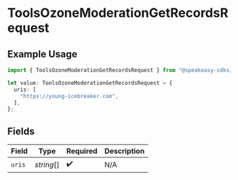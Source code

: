 # ToolsOzoneModerationGetRecordsRequest

## Example Usage

```typescript
import { ToolsOzoneModerationGetRecordsRequest } from "@speakeasy-sdks/bluesky/models/operations";

let value: ToolsOzoneModerationGetRecordsRequest = {
  uris: [
    "https://young-icebreaker.com",
  ],
};
```

## Fields

| Field              | Type               | Required           | Description        |
| ------------------ | ------------------ | ------------------ | ------------------ |
| `uris`             | *string*[]         | :heavy_check_mark: | N/A                |